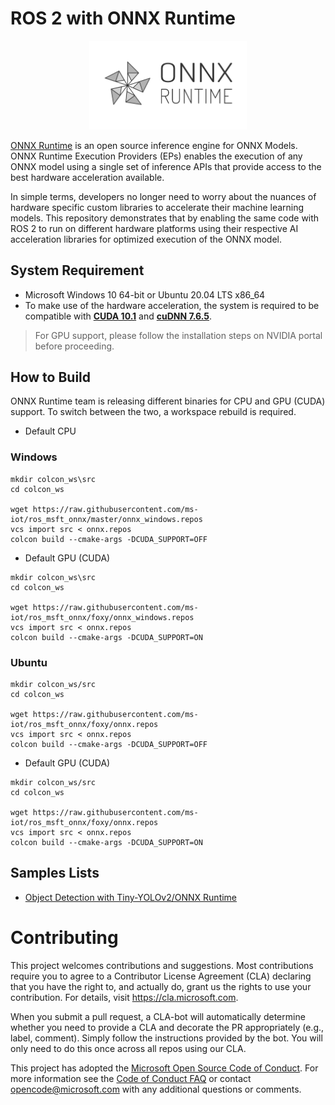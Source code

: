 # ROS 2 with ONNX Runtime

<p align="center"><img width="50%" src="docs/images/ONNX_Runtime_logo_dark.png" /></p>

[ONNX Runtime](https://github.com/microsoft/onnxruntime) is an open source inference engine for ONNX Models.
ONNX Runtime Execution Providers (EPs) enables the execution of any ONNX model using a single set of inference APIs that provide access to the best hardware acceleration available.

In simple terms, developers no longer need to worry about the nuances of hardware specific custom libraries to accelerate their machine learning models.
This repository demonstrates that by enabling the same code with ROS 2 to run on different hardware platforms using their respective AI acceleration libraries for optimized execution of the ONNX model.

## System Requirement

  * Microsoft Windows 10 64-bit or Ubuntu 20.04 LTS x86_64
  * To make use of the hardware acceleration, the system is required to be compatible with [**CUDA 10.1**](https://developer.nvidia.com/cuda-toolkit) and [**cuDNN 7.6.5**](https://developer.nvidia.com/cudnn).

> For GPU support, please follow the installation steps on NVIDIA portal before proceeding.

## How to Build

ONNX Runtime team is releasing different binaries for CPU and GPU (CUDA) support. To switch between the two, a workspace rebuild is required.

* Default CPU

### Windows

```Batchfile
mkdir colcon_ws\src
cd colcon_ws

wget https://raw.githubusercontent.com/ms-iot/ros_msft_onnx/master/onnx_windows.repos
vcs import src < onnx.repos
colcon build --cmake-args -DCUDA_SUPPORT=OFF
```

* Default GPU (CUDA)

```Batchfile
mkdir colcon_ws\src
cd colcon_ws

wget https://raw.githubusercontent.com/ms-iot/ros_msft_onnx/foxy/onnx_windows.repos
vcs import src < onnx.repos
colcon build --cmake-args -DCUDA_SUPPORT=ON
```

### Ubuntu

```Batchfile
mkdir colcon_ws/src
cd colcon_ws

wget https://raw.githubusercontent.com/ms-iot/ros_msft_onnx/foxy/onnx.repos
vcs import src < onnx.repos
colcon build --cmake-args -DCUDA_SUPPORT=OFF
```

* Default GPU (CUDA)

```Batchfile
mkdir colcon_ws/src
cd colcon_ws

wget https://raw.githubusercontent.com/ms-iot/ros_msft_onnx/foxy/onnx.repos
vcs import src < onnx.repos
colcon build --cmake-args -DCUDA_SUPPORT=ON
```

## Samples Lists

  * [Object Detection with Tiny-YOLOv2/ONNX Runtime](./onnx/README.md)

# Contributing

This project welcomes contributions and suggestions.  Most contributions require you to agree to a
Contributor License Agreement (CLA) declaring that you have the right to, and actually do, grant us
the rights to use your contribution. For details, visit https://cla.microsoft.com.

When you submit a pull request, a CLA-bot will automatically determine whether you need to provide
a CLA and decorate the PR appropriately (e.g., label, comment). Simply follow the instructions
provided by the bot. You will only need to do this once across all repos using our CLA.

This project has adopted the [Microsoft Open Source Code of Conduct](https://opensource.microsoft.com/codeofconduct/).
For more information see the [Code of Conduct FAQ](https://opensource.microsoft.com/codeofconduct/faq/) or
contact [opencode@microsoft.com](mailto:opencode@microsoft.com) with any additional questions or comments.
